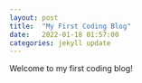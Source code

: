 ```yaml
---
layout: post
title:  "My First Coding Blog"
date:   2022-01-18 01:57:00
categories: jekyll update
---
```

Welcome to my first coding blog!